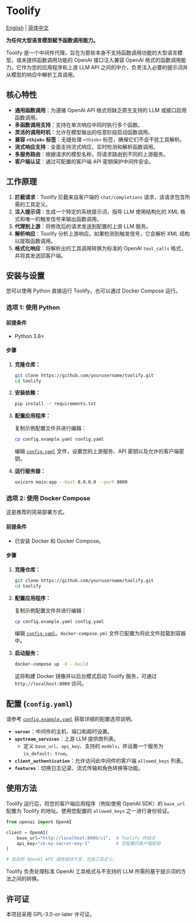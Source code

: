 # Toolify

[English](README.md) | [简体中文](README_zh.md)

**为任何大型语言模型赋予函数调用能力。**

Toolify 是一个中间件代理，旨在为那些本身不支持函数调用功能的大型语言模型，或未提供函数调用功能的 OpenAI 接口注入兼容 OpenAI 格式的函数调用能力。它作为您的应用程序和上游 LLM API 之间的中介，负责注入必要的提示词并从模型的响应中解析工具调用。

## 核心特性

- **通用函数调用**：为遵循 OpenAI API 格式但缺乏原生支持的 LLM 或接口启用函数调用。
- **多函数调用支持**：支持在单次响应中同时执行多个函数。
- **灵活的调用时机**：允许在模型输出的任意阶段启动函数调用。
- **兼容 `<think>` 标签**：无缝处理 `<think>` 标签，确保它们不会干扰工具解析。
- **流式响应支持**：全面支持流式响应，实时检测和解析函数调用。
- **多服务路由**：根据请求的模型名称，将请求路由到不同的上游服务。
- **客户端认证**：通过可配置的客户端 API 密钥保护中间件安全。

## 工作原理

1. **拦截请求**：Toolify 拦截来自客户端的 `chat/completions` 请求，该请求包含所需的工具定义。
2. **注入提示词**：生成一个特定的系统提示词，指导 LLM 使用结构化的 XML 格式和唯一的触发信号来输出函数调用。
3. **代理到上游**：将修改后的请求发送到配置的上游 LLM 服务。
4. **解析响应**：Toolify 分析上游响应。如果检测到触发信号，它会解析 XML 结构以提取函数调用。
5. **格式化响应**：将解析出的工具调用转换为标准的 OpenAI `tool_calls` 格式，并将其发送回客户端。

## 安装与设置

您可以使用 Python 直接运行 Toolify，也可以通过 Docker Compose 运行。

### 选项 1: 使用 Python

#### 前提条件

- Python 3.8+

#### 步骤

1. **克隆仓库：**

   ```bash
   git clone https://github.com/yourusername/toolify.git
   cd toolify
   ```

2. **安装依赖：**

   ```bash
   pip install -r requirements.txt
   ```

3. **配置应用程序：**

   复制示例配置文件并进行编辑：

   ```bash
   cp config.example.yaml config.yaml
   ```

   编辑 [`config.yaml`](config.yaml) 文件，设置您的上游服务、API 密钥以及允许的客户端密钥。

4. **运行服务器：**

   ```bash
   uvicorn main:app --host 0.0.0.0 --port 8000
   ```

### 选项 2: 使用 Docker Compose

这是推荐的简易部署方式。

#### 前提条件

- 已安装 Docker 和 Docker Compose。

#### 步骤

1. **克隆仓库：**

   ```bash
   git clone https://github.com/yourusername/toolify.git
   cd toolify
   ```

2. **配置应用程序：**

   复制示例配置文件并进行编辑：

   ```bash
   cp config.example.yaml config.yaml
   ```

   编辑 [`config.yaml`](config.yaml)。`docker-compose.yml` 文件已配置为将此文件挂载到容器中。

3. **启动服务：**

   ```bash
   docker-compose up -d --build
   ```

   这将构建 Docker 镜像并以后台模式启动 Toolify 服务，可通过 `http://localhost:8000` 访问。

## 配置 (`config.yaml`)

请参考 [`config.example.yaml`](config.example.yaml) 获取详细的配置选项说明。

- **`server`**：中间件的主机、端口和超时设置。
- **`upstream_services`**：上游 LLM 提供商列表。
  - 定义 `base_url`、`api_key`、支持的 `models`，并设置一个服务为 `is_default: true`。
- **`client_authentication`**：允许访问此中间件的客户端 `allowed_keys` 列表。
- **`features`**：切换日志记录、流式传输和角色转换等功能。

## 使用方法

Toolify 运行后，将您的客户端应用程序（例如使用 OpenAI SDK）的 `base_url` 配置为 Toolify 的地址。使用您配置的 `allowed_keys` 之一进行身份验证。

```python
from openai import OpenAI

client = OpenAI(
    base_url="http://localhost:8000/v1",  # Toolify 终结点
    api_key="sk-my-secret-key-1"          # 您配置的客户端密钥
)

# 其余的 OpenAI API 调用保持不变，包括工具定义。
```

Toolify 负责处理标准 OpenAI 工具格式与不支持的 LLM 所需的基于提示词的方法之间的转换。

## 许可证

本项目采用 GPL-3.0-or-later 许可证。